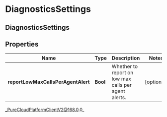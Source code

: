 # DiagnosticsSettings

## DiagnosticsSettings

## Properties

|Name | Type | Description | Notes|
|------------ | ------------- | ------------- | -------------|
| **reportLowMaxCallsPerAgentAlert** | **Bool** | Whether to report on low max calls per agent alerts. | [optional] |



_PureCloudPlatformClientV2@168.0.0_
